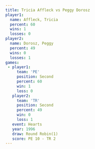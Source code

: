```yaml
---
title: Tricia Affleck vs Peggy Dorosz
player1:               
  name: Affleck, Tricia
  percent: 60          
  wins: 1              
  losses: 0            
player2:               
  name: Dorosz, Peggy  
  percent: 49          
  wins: 0              
  losses: 1            
games:
 - player1:          
     team: 'PE'      
     position: Second
     percent: 60     
     win: 1          
     loss: 0         
   player2:          
     team: 'TR'      
     position: Second
     percent: 49     
     win: 0          
     loss: 1         
   event: Hearts       
   year: 1996          
   draw: Round Robin(1)
   score: PE 10 - TR 2 
---
```

